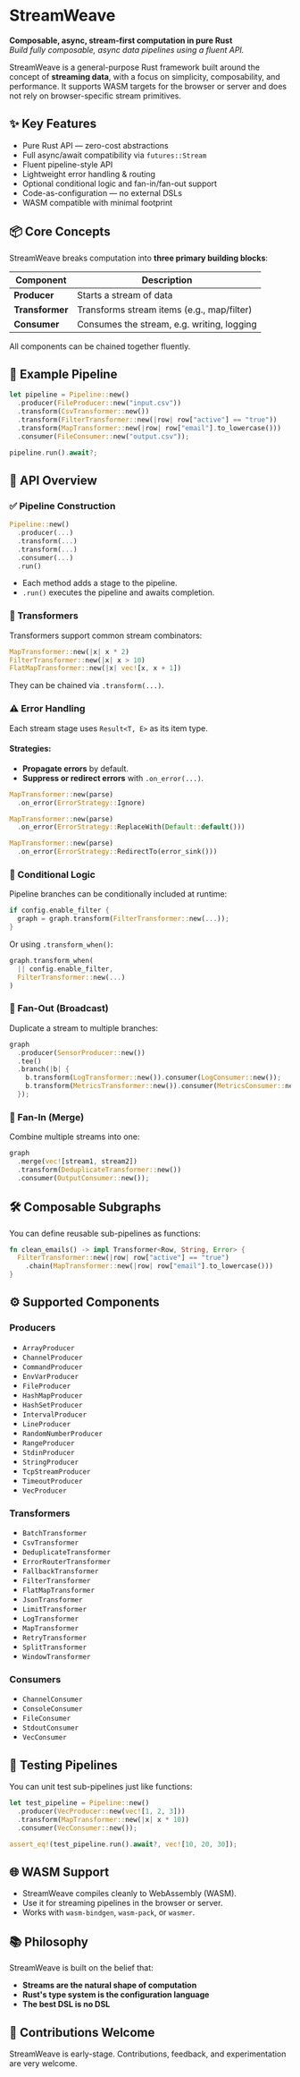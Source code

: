 # StreamWeave

**Composable, async, stream-first computation in pure Rust**  
*Build fully composable, async data pipelines using a fluent API.*

StreamWeave is a general-purpose Rust framework built around the concept of
**streaming data**, with a focus on simplicity, composability, and performance.
It supports WASM targets for the browser or server and does not rely on
browser-specific stream primitives.

## ✨ Key Features

- Pure Rust API — zero-cost abstractions
- Full async/await compatibility via `futures::Stream`
- Fluent pipeline-style API
- Lightweight error handling & routing
- Optional conditional logic and fan-in/fan-out support
- Code-as-configuration — no external DSLs
- WASM compatible with minimal footprint

## 📦 Core Concepts

StreamWeave breaks computation into **three primary building blocks**:

| Component       | Description                                |
| --------------- | ------------------------------------------ |
| **Producer**    | Starts a stream of data                    |
| **Transformer** | Transforms stream items (e.g., map/filter) |
| **Consumer**    | Consumes the stream, e.g. writing, logging |

All components can be chained together fluently.

## 🔄 Example Pipeline

```rust
let pipeline = Pipeline::new()
  .producer(FileProducer::new("input.csv"))
  .transform(CsvTransformer::new())
  .transform(FilterTransformer::new(|row| row["active"] == "true"))
  .transform(MapTransformer::new(|row| row["email"].to_lowercase()))
  .consumer(FileConsumer::new("output.csv"));

pipeline.run().await?;
```

## 🧱 API Overview

### ✅ Pipeline Construction

```rust
Pipeline::new()
  .producer(...)
  .transform(...)
  .transform(...)
  .consumer(...)
  .run()
```

- Each method adds a stage to the pipeline.
- `.run()` executes the pipeline and awaits completion.

### 🔁 Transformers

Transformers support common stream combinators:

```rust
MapTransformer::new(|x| x * 2)
FilterTransformer::new(|x| x > 10)
FlatMapTransformer::new(|x| vec![x, x + 1])
```

They can be chained via `.transform(...)`.

### ⚠️ Error Handling

Each stream stage uses `Result<T, E>` as its item type.

#### Strategies:
- **Propagate errors** by default.
- **Suppress or redirect errors** with `.on_error(...)`.

```rust
MapTransformer::new(parse)
  .on_error(ErrorStrategy::Ignore)

MapTransformer::new(parse)
  .on_error(ErrorStrategy::ReplaceWith(Default::default()))

MapTransformer::new(parse)
  .on_error(ErrorStrategy::RedirectTo(error_sink()))
```

### 🤔 Conditional Logic

Pipeline branches can be conditionally included at runtime:

```rust
if config.enable_filter {
  graph = graph.transform(FilterTransformer::new(...));
}
```

Or using `.transform_when()`:

```rust
graph.transform_when(
  || config.enable_filter,
  FilterTransformer::new(...)
)
```

### 🔀 Fan-Out (Broadcast)

Duplicate a stream to multiple branches:

```rust
graph
  .producer(SensorProducer::new())
  .tee()
  .branch(|b| {
    b.transform(LogTransformer::new()).consumer(LogConsumer::new());
    b.transform(MetricsTransformer::new()).consumer(MetricsConsumer::new());
  });
```

### 🔁 Fan-In (Merge)

Combine multiple streams into one:

```rust
graph
  .merge(vec![stream1, stream2])
  .transform(DeduplicateTransformer::new())
  .consumer(OutputConsumer::new());
```

## 🛠️ Composable Subgraphs

You can define reusable sub-pipelines as functions:

```rust
fn clean_emails() -> impl Transformer<Row, String, Error> {
  FilterTransformer::new(|row| row["active"] == "true")
    .chain(MapTransformer::new(|row| row["email"].to_lowercase()))
}
```

## ⚙️ Supported Components

### Producers
- `ArrayProducer`
- `ChannelProducer`
- `CommandProducer`
- `EnvVarProducer`
- `FileProducer`
- `HashMapProducer`
- `HashSetProducer`
- `IntervalProducer`
- `LineProducer`
- `RandomNumberProducer`
- `RangeProducer`
- `StdinProducer`
- `StringProducer`
- `TcpStreamProducer`
- `TimeoutProducer`
- `VecProducer`

### Transformers
- `BatchTransformer`
- `CsvTransformer`
- `DeduplicateTransformer`
- `ErrorRouterTransformer`
- `FallbackTransformer`
- `FilterTransformer`
- `FlatMapTransformer`
- `JsonTransformer`
- `LimitTransformer`
- `LogTransformer`
- `MapTransformer`
- `RetryTransformer`
- `SplitTransformer`
- `WindowTransformer`

### Consumers
- `ChannelConsumer`
- `ConsoleConsumer`
- `FileConsumer`
- `StdoutConsumer`
- `VecConsumer`

## 🧪 Testing Pipelines

You can unit test sub-pipelines just like functions:

```rust
let test_pipeline = Pipeline::new()
  .producer(VecProducer::new(vec![1, 2, 3]))
  .transform(MapTransformer::new(|x| x * 10))
  .consumer(VecConsumer::new());

assert_eq!(test_pipeline.run().await?, vec![10, 20, 30]);
```

## 🌐 WASM Support

- StreamWeave compiles cleanly to WebAssembly (WASM).
- Use it for streaming pipelines in the browser or server.
- Works with `wasm-bindgen`, `wasm-pack`, or `wasmer`.

## 📚 Philosophy

StreamWeave is built on the belief that:

- **Streams are the natural shape of computation**
- **Rust's type system is the configuration language**
- **The best DSL is no DSL**

## 🧠 Contributions Welcome

StreamWeave is early-stage. Contributions, feedback, and experimentation are
very welcome.
